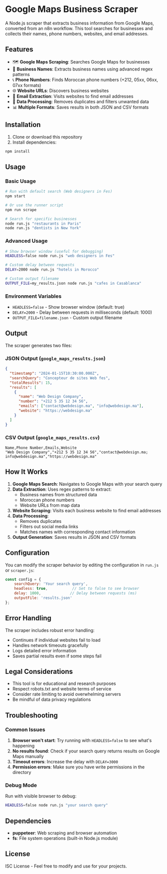 # Google Maps Business Scraper

A Node.js scraper that extracts business information from Google Maps, converted from an n8n workflow. This tool searches for businesses and collects their names, phone numbers, websites, and email addresses.

## Features

- 🗺️ **Google Maps Scraping**: Searches Google Maps for businesses
- 👥 **Business Names**: Extracts business names using advanced regex patterns
- 📞 **Phone Numbers**: Finds Moroccan phone numbers (+212, 05xx, 06xx, 07xx formats)
- 🌐 **Website URLs**: Discovers business websites
- 📧 **Email Extraction**: Visits websites to find email addresses
- 🔄 **Data Processing**: Removes duplicates and filters unwanted data
- 📊 **Multiple Formats**: Saves results in both JSON and CSV formats

## Installation

1. Clone or download this repository
2. Install dependencies:
```bash
npm install
```

## Usage

### Basic Usage

```bash
# Run with default search (Web designers in Fes)
npm start

# Or use the runner script
npm run scrape

# Search for specific businesses
node run.js "restaurants in Paris"
node run.js "dentists in New York"
```

### Advanced Usage

```bash
# Show browser window (useful for debugging)
HEADLESS=false node run.js "web designers in Fes"

# Custom delay between requests
DELAY=2000 node run.js "hotels in Morocco"

# Custom output filename
OUTPUT_FILE=my_results.json node run.js "cafes in Casablanca"
```

### Environment Variables

- `HEADLESS=false` - Show browser window (default: true)
- `DELAY=2000` - Delay between requests in milliseconds (default: 1000)
- `OUTPUT_FILE=filename.json` - Custom output filename

## Output

The scraper generates two files:

### JSON Output (`google_maps_results.json`)
```json
{
  "timestamp": "2024-01-15T10:30:00.000Z",
  "searchQuery": "Concepteur de sites Web fes",
  "totalResults": 15,
  "results": [
    {
      "name": "Web Design Company",
      "number": "+212 5 35 12 34 56",
      "emails": ["contact@webdesign.ma", "info@webdesign.ma"],
      "website": "https://webdesign.ma"
    }
  ]
}
```

### CSV Output (`google_maps_results.csv`)
```csv
Name,Phone Number,Emails,Website
"Web Design Company","+212 5 35 12 34 56","contact@webdesign.ma; info@webdesign.ma","https://webdesign.ma"
```

## How It Works

1. **Google Maps Search**: Navigates to Google Maps with your search query
2. **Data Extraction**: Uses regex patterns to extract:
   - Business names from structured data
   - Moroccan phone numbers
   - Website URLs from map data
3. **Website Scraping**: Visits each business website to find email addresses
4. **Data Processing**: 
   - Removes duplicates
   - Filters out social media links
   - Matches names with corresponding contact information
5. **Output Generation**: Saves results in JSON and CSV formats

## Configuration

You can modify the scraper behavior by editing the configuration in `run.js` or `scraper.js`:

```javascript
const config = {
    searchQuery: 'Your search query',
    headless: true,           // Set to false to see browser
    delay: 1000,             // Delay between requests (ms)
    outputFile: 'results.json'
};
```

## Error Handling

The scraper includes robust error handling:
- Continues if individual websites fail to load
- Handles network timeouts gracefully
- Logs detailed error information
- Saves partial results even if some steps fail

## Legal Considerations

- This tool is for educational and research purposes
- Respect robots.txt and website terms of service
- Consider rate limiting to avoid overwhelming servers
- Be mindful of data privacy regulations

## Troubleshooting

### Common Issues

1. **Browser won't start**: Try running with `HEADLESS=false` to see what's happening
2. **No results found**: Check if your search query returns results on Google Maps manually
3. **Timeout errors**: Increase the delay with `DELAY=3000`
4. **Permission errors**: Make sure you have write permissions in the directory

### Debug Mode

Run with visible browser to debug:
```bash
HEADLESS=false node run.js "your search query"
```

## Dependencies

- **puppeteer**: Web scraping and browser automation
- **fs**: File system operations (built-in Node.js module)

## License

ISC License - Feel free to modify and use for your projects.
